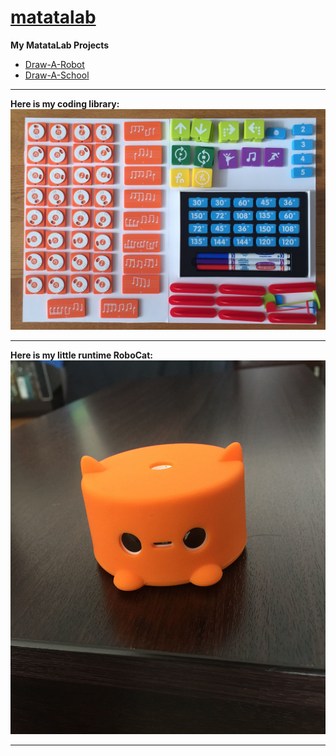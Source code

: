# <a href=https://matatalab.com/>matatalab</a>

<b> My MatataLab Projects </b>
<ul>
  <li><a href=https://github.com/akin-yildirim/matatalab/tree/master/projects/20200208-draw-a-robot target="_blank" > Draw-A-Robot   <li><a href=https://github.com/akin-yildirim/matatalab/tree/master/projects/20200223-draw-a-school target="_blank" > Draw-A-School </a></li>
</ul>
<hr>
<p>
  <b> Here is my coding library: </b>
  <img src=images/00.the.library.jpg>
</p>
<hr>
<p>
  <b> Here is my little runtime RoboCat: </b>
  <img src=images/01.runtime.jpg>
</p>
<hr>
